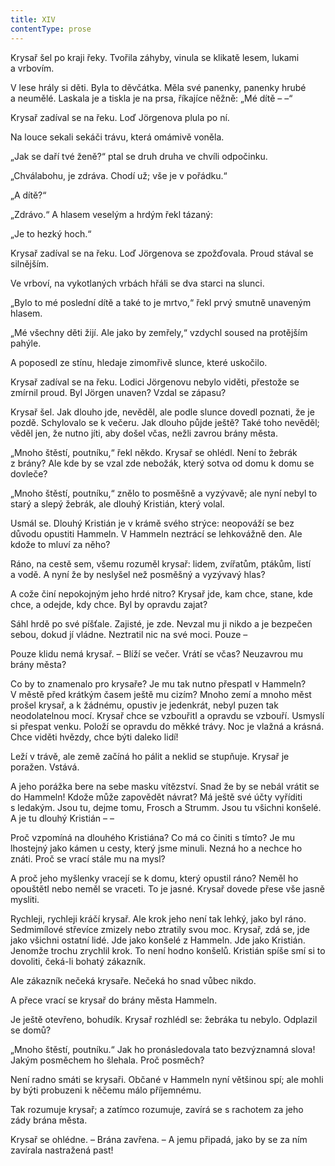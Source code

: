 ```yaml
---
title: XIV
contentType: prose
---
```


<section>

Krysař šel po kraji řeky. Tvořila záhyby, vinula se klikatě lesem, lukami a vrbovím.

V lese hrály si děti. Byla to děvčátka. Měla své panenky, panenky hrubé a neumělé. Laskala je a tiskla je na prsa, říkajíce něžně: „Mé dítě – –“

Krysař zadíval se na řeku. Loď Jörgenova plula po ní.

Na louce sekali sekáči trávu, která omámivě voněla.

„Jak se daří tvé ženě?“ ptal se druh druha ve chvíli odpočinku.

„Chválabohu, je zdráva. Chodí už; vše je v pořádku.“

„A dítě?“

„Zdrávo.“ A hlasem veselým a hrdým řekl tázaný:

„Je to hezký hoch.“

Krysař zadíval se na řeku. Loď Jörgenova se zpožďovala. Proud stával se silnějším.

Ve vrboví, na vykotlaných vrbách hřáli se dva starci na slunci.

„Bylo to mé poslední dítě a také to je mrtvo,“ řekl prvý smutně unaveným hlasem.

„Mé všechny děti žijí. Ale jako by zemřely,“ vzdychl soused na protějším pahýle.

A poposedl ze stínu, hledaje zimomřivě slunce, které uskočilo.

Krysař zadíval se na řeku. Lodici Jörgenovu nebylo viděti, přestože se zmírnil proud. Byl Jörgen unaven? Vzdal se zápasu?

Krysař šel. Jak dlouho jde, nevěděl, ale podle slunce dovedl poznati, že je pozdě. Schylovalo se k večeru. Jak dlouho půjde ještě? Také toho nevěděl; věděl jen, že nutno jíti, aby došel včas, nežli zavrou brány města.

„Mnoho štěstí, poutníku,“ řekl někdo. Krysař se ohlédl. Není to žebrák z brány? Ale kde by se vzal zde nebožák, který sotva od domu k domu se dovleče?

„Mnoho štěstí, poutníku,“ znělo to posměšně a vyzývavě; ale nyní nebyl to starý a slepý žebrák, ale dlouhý Kristián, který volal.

Usmál se. Dlouhý Kristián je v krámě svého strýce: neopováží se bez důvodu opustiti Hammeln. V Hammeln neztrácí se lehkovážně den. Ale kdože to mluví za něho?

Ráno, na cestě sem, všemu rozuměl krysař: lidem, zvířatům, ptákům, listí a vodě. A nyní že by neslyšel než posměšný a vyzývavý hlas?

A cože činí nepokojným jeho hrdé nitro? Krysař jde, kam chce, stane, kde chce, a odejde, kdy chce. Byl by opravdu zajat?

Sáhl hrdě po své píšťale. Zajisté, je zde. Nevzal mu ji nikdo a je bezpečen sebou, dokud jí vládne. Neztratil nic na své moci. Pouze –

Pouze klidu nemá krysař. – Blíží se večer. Vrátí se včas? Neuzavrou mu brány města?

Co by to znamenalo pro krysaře? Je mu tak nutno přespatI v Ham­meln? V městě před krátkým časem ještě mu cizím? Mnoho zemí a mnoho měst prošel krysař, a k žádnému, opustiv je jedenkrát, nebyl puzen tak neodolatelnou mocí. Krysař chce se vzbouřitI a opravdu se vzbouří. Usmyslí si přespat venku. Položí se opravdu do měkké trávy. Noc je vlažná a krásná. Chce viděti hvězdy, chce býti daleko lidí!

Leží v trávě, ale země začíná ho pálit a neklid se stupňuje. Krysař je poražen. Vstává.

A jeho porážka bere na sebe masku vítězství. Snad že by se nebál vrátit se do Hammeln! Kdože může zapovědět návrat? Má ještě své účty vyříditi s ledakým. Jsou tu, dejme tomu, Frosch a Strumm. Jsou tu všichni konšelé. A je tu dlouhý Kristián – –

Proč vzpomíná na dlouhého Kristiána? Co má co činiti s tímto? Je mu lhostejný jako kámen u cesty, který jsme minuli. Nezná ho a nechce ho znáti. Proč se vrací stále mu na mysl?

A proč jeho myšlenky vracejí se k domu, který opustil ráno? Neměl ho opouštětI nebo neměl se vraceti. To je jasné. Krysař dovede přese vše jasně mysliti.

Rychleji, rychleji kráčí krysař. Ale krok jeho není tak lehký, jako byl ráno. Sedmimílové střevíce zmizely nebo ztratily svou moc. Krysař, zdá se, jde jako všichni ostatní lidé. Jde jako konšelé z Hammeln. Jde jako Kristián. Jenomže trochu zrychlil krok. To není hodno konšelů. Kristián spíše smí si to dovoliti, čeká-li bohatý zákazník.

Ale zákazník nečeká krysaře. Nečeká ho snad vůbec nikdo.

A přece vrací se krysař do brány města Hammeln.

Je ještě otevřeno, bohudík. Krysař rozhlédl se: žebráka tu nebylo. Odplazil se domů?

„Mnoho štěstí, poutníku.“ Jak ho pronásledovala tato bezvýznamná slova! Jakým posměchem ho šlehala. Proč posměch?

Není radno smáti se krysaři. Občané v Hammeln nyní většinou spí; ale mohli by býti probuzeni k něčemu málo příjemnému.

Tak rozumuje krysař; a zatímco rozumuje, zavírá se s rachotem za jeho zády brána města.

Krysař se ohlédne. – Brána zavřena. – A jemu připadá, jako by se za ním zavírala nastražená past!

</section>
